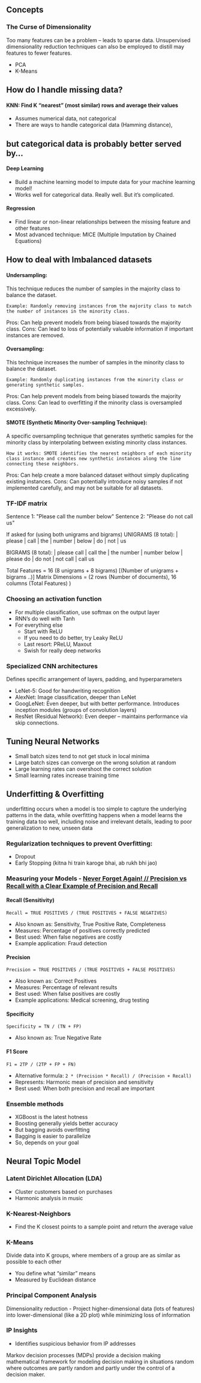 ## Concepts

### The Curse of Dimensionality
Too many features can be a problem – leads to sparse data.
Unsupervised dimensionality reduction techniques can also be employed to distill may features to fewer features.
- PCA
- K-Means

## How do I handle missing data?

#### KNN: Find K “nearest” (most similar) rows and average their values
- Assumes numerical data, not categorical
- There are ways to handle categorical data (Hamming distance),

## but categorical data is probably better served by…

#### Deep Learning
- Build a machine learning model to impute data for your machine learning model!
- Works well for categorical data. Really well. But it’s complicated.

#### Regression
- Find linear or non-linear relationships between the missing feature and other features
- Most advanced technique: MICE (Multiple Imputation by Chained Equations)

## How to deal with Imbalanced datasets 

#### Undersampling:
This technique reduces the number of samples in the majority class to balance the dataset. 

    Example: Randomly removing instances from the majority class to match the number of instances in the minority class. 

Pros: Can help prevent models from being biased towards the majority class. 
Cons: Can lead to loss of potentially valuable information if important instances are removed. 

#### Oversampling:
This technique increases the number of samples in the minority class to balance the dataset. 

    Example: Randomly duplicating instances from the minority class or generating synthetic samples. 

Pros: Can help prevent models from being biased towards the majority class. 
Cons: Can lead to overfitting if the minority class is oversampled excessively. 

#### SMOTE (Synthetic Minority Over-sampling Technique):
A specific oversampling technique that generates synthetic samples for the minority class by interpolating between existing minority class instances. 

    How it works: SMOTE identifies the nearest neighbors of each minority class instance and creates new synthetic instances along the line connecting these neighbors. 

Pros: Can help create a more balanced dataset without simply duplicating existing instances. 
Cons: Can potentially introduce noisy samples if not implemented carefully, and may not be suitable for all datasets. 


### TF-IDF matrix
Sentence 1: "Please call the number below"
Sentence 2: "Please do not call us"

If asked for (using both unigrams and bigrams)
UNIGRAMS (8 total):
| please | call | the | number | below | do | not | us

BIGRAMS (8 total):
| please call | call the | the number | number below | please do | do not | not call | call us

Total Features = 16 (8 unigrams + 8 bigrams) [(Number of unigrams + bigrams ..)]
Matrix Dimensions = (2 rows (Number of documents), 16 columns (Total Features) )

### Choosing an activation function
- For multiple classification, use softmax on the output layer
- RNN’s do well with Tanh
- For everything else
  - Start with ReLU
  - If you need to do better, try Leaky ReLU
  - Last resort: PReLU, Maxout
  - Swish for really deep networks

### Specialized CNN architectures
Defines specific arrangement of layers, padding, and hyperparameters
- LeNet-5: Good for handwriting recognition
- AlexNet: Image classification, deeper than LeNet
- GoogLeNet: Even deeper, but with better performance. Introduces inception modules (groups of convolution layers)
- ResNet (Residual Network): Even deeper – maintains performance via skip connections.

## Tuning Neural Networks
- Small batch sizes tend to not get stuck in local minima
- Large batch sizes can converge on the wrong solution at
random
- Large learning rates can overshoot the correct solution
- Small learning rates increase training time


## Underfitting & Overfitting 

underfitting occurs when a model is too simple to capture the underlying patterns in the data, 
while overfitting happens when a model learns the training data too well, including noise and irrelevant details, leading to poor generalization to new, unseen data


### Regularization techniques to prevent Overfitting:
- Dropout
- Early Stopping (kitna hi train karoge bhai, ab rukh bhi jao)

### Measuring your Models - [Never Forget Again! // Precision vs Recall with a Clear Example of Precision and Recall](https://www.youtube.com/watch?v=qWfzIYCvBqo)

#### Recall (Sensitivity)
```
Recall = TRUE POSITIVES / (TRUE POSITIVES + FALSE NEGATIVES)
```
- Also known as: Sensitivity, True Positive Rate, Completeness
- Measures: Percentage of positives correctly predicted
- Best used: When false negatives are costly
- Example application: Fraud detection

#### Precision
```
Precision = TRUE POSITIVES / (TRUE POSITIVES + FALSE POSITIVES)
```
- Also known as: Correct Positives
- Measures: Percentage of relevant results
- Best used: When false positives are costly
- Example applications: Medical screening, drug testing

#### Specificity
```
Specificity = TN / (TN + FP)
```
- Also known as: True Negative Rate

#### F1 Score
```
F1 = 2TP / (2TP + FP + FN)
```
- Alternative formula: `2 * (Precision * Recall) / (Precision + Recall)`
- Represents: Harmonic mean of precision and sensitivity
- Best used: When both precision and recall are important

### Ensemble methods
- XGBoost is the latest hotness
- Boosting generally yields better accuracy
- But bagging avoids overfitting
- Bagging is easier to parallelize
- So, depends on your goal

## Neural Topic Model

### Latent Dirichlet Allocation (LDA)
- Cluster customers based on purchases
- Harmonic analysis in music

### K-Nearest-Neighbors
- Find the K closest points to a sample point and return the average value

### K-Means
Divide data into K groups, where members of a group are as similar as possible to each other
- You define what “similar” means
- Measured by Euclidean distance

### Principal Component Analysis
Dimensionality reduction - Project higher-dimensional data (lots of features) into lower-dimensional (like a 2D plot) while minimizing loss of information

### IP Insights
- Identifies suspicious behavior from IP addresses

Markov decision processes (MDPs) provide a decision making mathematical framework for modeling decision making in situations random where outcomes are partly random and partly under the control of a decision maker.
